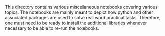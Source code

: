 This directory contains various miscellaneous notebooks covering various topics.
The notebooks are mainly meant to depict how python and other associated packages are used to solve real word practical tasks. 
Therefore, one must need to be ready to install the additional libraries whenever necessary to be able to re-run the notebooks.
